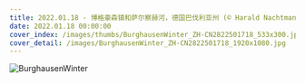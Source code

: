 ```yaml
---
title: 2022.01.18 - 博格豪森镇和萨尔察赫河，德国巴伐利亚州 (© Harald Nachtmann/Moment/Getty Images)
date: 2022.01.18 00:00:00
cover_index: /images/thumbs/BurghausenWinter_ZH-CN2822501718_533x300.jpg
cover_detail: /images/BurghausenWinter_ZH-CN2822501718_1920x1080.jpg
---
```


![BurghausenWinter](/images/BurghausenWinter_ZH-CN2822501718_1920x1080.jpg)
